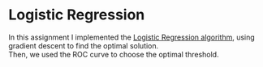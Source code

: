 # Logistic Regression

In this assignment I implemented the [Logistic Regression algorithm](logistic_regression.ipynb), using gradient descent to find the optimal solution.\
Then, we used the ROC curve to choose the optimal threshold.
